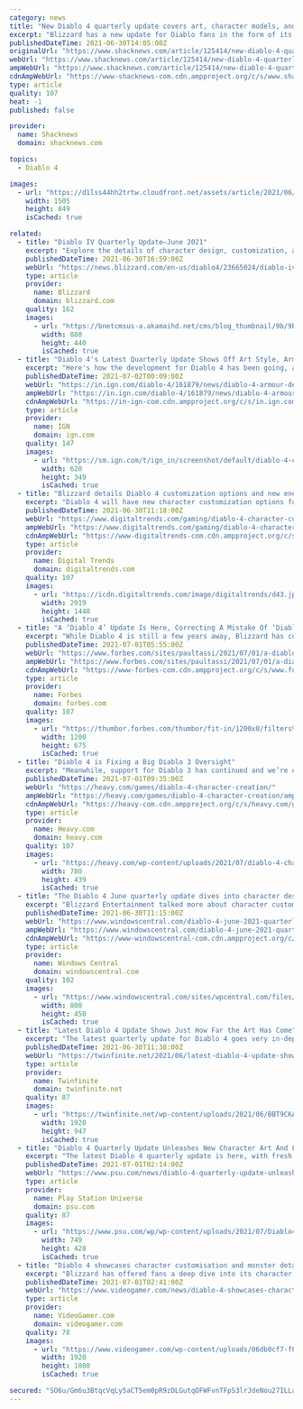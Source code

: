 ```yaml
---
category: news
title: "New Diablo 4 quarterly update covers art, character models, and more"
excerpt: "Blizzard has a new update for Diablo fans in the form of its quarterly progress update blog. Ever since its formal announcement at BlizzCon 2019, Diablo 4 has been one of the most highly-anticipated ..."
publishedDateTime: 2021-06-30T14:05:00Z
originalUrl: "https://www.shacknews.com/article/125414/new-diablo-4-quarterly-update-covers-art-character-models-and-more"
webUrl: "https://www.shacknews.com/article/125414/new-diablo-4-quarterly-update-covers-art-character-models-and-more"
ampWebUrl: "https://www.shacknews.com/article/125414/new-diablo-4-quarterly-update-covers-art-character-models-and-more?amphtml=1"
cdnAmpWebUrl: "https://www-shacknews-com.cdn.ampproject.org/c/s/www.shacknews.com/article/125414/new-diablo-4-quarterly-update-covers-art-character-models-and-more?amphtml=1"
type: article
quality: 107
heat: -1
published: false

provider:
  name: Shacknews
  domain: shacknews.com

topics:
  - Diablo 4

images:
  - url: "https://d1lss44hh2trtw.cloudfront.net/assets/article/2021/06/30/diablo-4-quarterly-update-june-30-1_feature.jpg"
    width: 1505
    height: 849
    isCached: true

related:
  - title: "Diablo IV Quarterly Update—June 2021"
    excerpt: "Explore the details of character design, customization, and monster design with some of the artists behind Diablo IV."
    publishedDateTime: 2021-06-30T16:59:00Z
    webUrl: "https://news.blizzard.com/en-us/diablo4/23665024/diablo-iv-quarterly-update-june-2021"
    type: article
    provider:
      name: Blizzard
      domain: blizzard.com
    quality: 162
    images:
      - url: "https://bnetcmsus-a.akamaihd.net/cms/blog_thumbnail/9b/9BHTMUWVYC091624657990256.png"
        width: 880
        height: 440
        isCached: true
  - title: "Diablo 4's Latest Quarterly Update Shows Off Art Style, Armour Design"
    excerpt: "Here's how the development for Diablo 4 has been going, according to Blizzard's newest quarterly Diablo 4 update."
    publishedDateTime: 2021-07-02T00:09:00Z
    webUrl: "https://in.ign.com/diablo-4/161879/news/diablo-4-armour-design-concept-art"
    ampWebUrl: "https://in.ign.com/diablo-4/161879/news/diablo-4-armour-design-concept-art?amp=1"
    cdnAmpWebUrl: "https://in-ign-com.cdn.ampproject.org/c/s/in.ign.com/diablo-4/161879/news/diablo-4-armour-design-concept-art?amp=1"
    type: article
    provider:
      name: IGN
      domain: ign.com
    quality: 147
    images:
      - url: "https://sm.ign.com/t/ign_in/screenshot/default/diablo-4-cover_7rte.620.jpg"
        width: 620
        height: 349
        isCached: true
  - title: "Blizzard details Diablo 4 customization options and new enemies"
    excerpt: "Diablo 4 will have new character customization options for players to use to create their own looks and style."
    publishedDateTime: 2021-06-30T11:18:00Z
    webUrl: "https://www.digitaltrends.com/gaming/diablo-4-character-customization/"
    ampWebUrl: "https://www.digitaltrends.com/gaming/diablo-4-character-customization/?amp"
    cdnAmpWebUrl: "https://www-digitaltrends-com.cdn.ampproject.org/c/s/www.digitaltrends.com/gaming/diablo-4-character-customization/?amp"
    type: article
    provider:
      name: Digital Trends
      domain: digitaltrends.com
    quality: 107
    images:
      - url: "https://icdn.digitaltrends.com/image/digitaltrends/d43.jpg"
        width: 2919
        height: 1440
        isCached: true
  - title: "A ‘Diablo 4’ Update Is Here, Correcting A Mistake Of ‘Diablo 3’"
    excerpt: "While Diablo 4 is still a few years away, Blizzard has committed to releasing hefty quarterly updates on what is no doubt the most expansive project they’re currently working on."
    publishedDateTime: 2021-07-01T05:55:00Z
    webUrl: "https://www.forbes.com/sites/paultassi/2021/07/01/a-diablo-4-update-is-here-correcting-a-mistake-of-diablo-3/"
    ampWebUrl: "https://www.forbes.com/sites/paultassi/2021/07/01/a-diablo-4-update-is-here-correcting-a-mistake-of-diablo-3/amp/"
    cdnAmpWebUrl: "https://www-forbes-com.cdn.ampproject.org/c/s/www.forbes.com/sites/paultassi/2021/07/01/a-diablo-4-update-is-here-correcting-a-mistake-of-diablo-3/amp/"
    type: article
    provider:
      name: Forbes
      domain: forbes.com
    quality: 107
    images:
      - url: "https://thumbor.forbes.com/thumbor/fit-in/1200x0/filters%3Aformat%28jpg%29/https%3A%2F%2Fspecials-images.forbesimg.com%2Fimageserve%2F60ddba7d243d9e40469458fe%2F0x0.jpg%3FcropX1%3D0%26cropX2%3D1573%26cropY1%3D0%26cropY2%3D885"
        width: 1200
        height: 675
        isCached: true
  - title: "Diablo 4 is Fixing a Big Diablo 3 Oversight"
    excerpt: "Meanwhile, support for Diablo 3 has continued and we’re on the cusp of Diablo 2: Resurrected, so the present and future of the franchise is looking quite good. Despite this, it’s no secret that the ..."
    publishedDateTime: 2021-07-01T09:35:00Z
    webUrl: "https://heavy.com/games/diablo-4-character-creation/"
    ampWebUrl: "https://heavy.com/games/diablo-4-character-creation/amp/"
    cdnAmpWebUrl: "https://heavy-com.cdn.ampproject.org/c/s/heavy.com/games/diablo-4-character-creation/amp/"
    type: article
    provider:
      name: Heavy.com
      domain: heavy.com
    quality: 107
    images:
      - url: "https://heavy.com/wp-content/uploads/2021/07/diablo-4-character-update.jpg?quality=65&strip=all"
        width: 780
        height: 439
        isCached: true
  - title: "The Diablo 4 June quarterly update dives into character design and art direction"
    excerpt: "Blizzard Entertainment talked more about character customization and the designs for various monsters, as well as the changes made to the materials pipeline used in building the game."
    publishedDateTime: 2021-06-30T11:15:00Z
    webUrl: "https://www.windowscentral.com/diablo-4-june-2021-quarterly-update"
    ampWebUrl: "https://www.windowscentral.com/diablo-4-june-2021-quarterly-update?amp"
    cdnAmpWebUrl: "https://www-windowscentral-com.cdn.ampproject.org/c/s/www.windowscentral.com/diablo-4-june-2021-quarterly-update?amp"
    type: article
    provider:
      name: Windows Central
      domain: windowscentral.com
    quality: 102
    images:
      - url: "https://www.windowscentral.com/sites/wpcentral.com/files/styles/large/public/field/image/2021/06/diablo-4-lilith-june-2021-cropped.jpg"
        width: 800
        height: 450
        isCached: true
  - title: "Latest Diablo 4 Update Shows Just How Far the Art Has Come"
    excerpt: "The latest quarterly update for Diablo 4 goes very in-depth into the game's art and the developer's thought-process behind the direction."
    publishedDateTime: 2021-06-30T11:38:00Z
    webUrl: "https://twinfinite.net/2021/06/latest-diablo-4-update-shows-just-how-far-the-art-has-come/"
    type: article
    provider:
      name: Twinfinite
      domain: twinfinite.net
    quality: 87
    images:
      - url: "https://twinfinite.net/wp-content/uploads/2021/06/BBT9CKADXUH71624658978325.jpg"
        width: 1920
        height: 947
        isCached: true
  - title: "Diablo 4 Quarterly Update Unleashes New Character Art And Footage, Including Rogue And Barbarian Classes"
    excerpt: "The latest Diablo 4 quarterly update is here, with fresh character art and footage spanning multiple classes including Rogues and Barbarians."
    publishedDateTime: 2021-07-01T02:14:00Z
    webUrl: "https://www.psu.com/news/diablo-4-quarterly-update-unleashes-new-character-art-and-footage-including-rogue-and-barbarian-classes/"
    type: article
    provider:
      name: Play Station Universe
      domain: psu.com
    quality: 87
    images:
      - url: "https://www.psu.com/wp/wp-content/uploads/2021/07/Diablo4-1.jpg"
        width: 749
        height: 428
        isCached: true
  - title: "Diablo 4 showcases character customisation and monster detail in latest Quarterly Update"
    excerpt: "Blizzard has offered fans a deep dive into its character and monster design process in its latest Quarterly Update for the upcoming Diablo IV."
    publishedDateTime: 2021-07-01T02:41:00Z
    webUrl: "https://www.videogamer.com/news/diablo-4-showcases-character-customisation-and-monster-detail-in-latest-quarterly-update/"
    type: article
    provider:
      name: VideoGamer.com
      domain: videogamer.com
    quality: 78
    images:
      - url: "https://www.videogamer.com/wp-content/uploads/06db0cf7-f0a5-4cdf-9a75-24e1343c487d_D4_Rogue_Campfire.jpg"
        width: 1920
        height: 1080
        isCached: true

secured: "SO6u/Gm6u3BtqcVqLy5aCT5em0pR9zDLGutqOFWFvnTFpS3lrJdeNou27ILLamT2jWA/asfR0hNmvtpDqbBJq/v/prQ+Q6BL7kOM8fcCVASsBO+u3cdbmdwJUOCliLHYwT6P+KSnd8f9xpvojn9NnjG1gjGZFALuaGeLv2ecTR1dxIvixcdlFLjzmIXChahqGcYb6s7QcaBm8yFaiCjqFBfwdB0nAe1DGaXMUsqljYOUG+EeiPR/TJ7LpctqP0txOP1auWrSob8YNNSY3lJu+qFgzBT0o32ibyUfIqy2WKRwAhRh8eeZgeSvCJ4f9+D64XZtqsLe1b1JJmQwNqu0ZrYwbU4TOWeTmTOHoy0lg+c=;LyE27XIKWTO8zJf7715eJw=="
---
```


